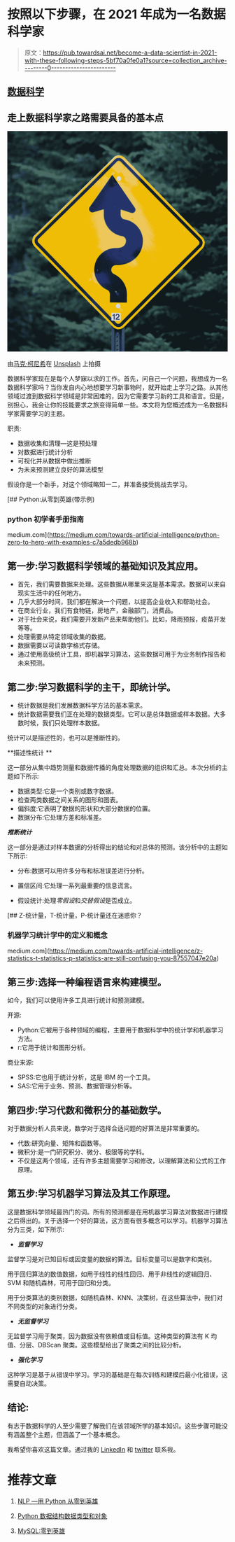 # 按照以下步骤，在 2021 年成为一名数据科学家

> 原文：<https://pub.towardsai.net/become-a-data-scientist-in-2021-with-these-following-steps-5bf70a0fe0a1?source=collection_archive---------0----------------------->

## [数据科学](https://towardsai.net/p/category/data-science)

## 走上数据科学家之路需要具备的基本点

![](img/a0331e5c9eea1c86117759e4b6608141.png)

由[马克·柯尼希](https://unsplash.com/@markkoenig?utm_source=medium&utm_medium=referral)在 [Unsplash](https://unsplash.com?utm_source=medium&utm_medium=referral) 上拍摄

数据科学家现在是每个人梦寐以求的工作。首先，问自己一个问题，我想成为一名数据科学家吗？当你发自内心地想要学习新事物时，就开始走上学习之路。从其他领域过渡到数据科学领域是非常困难的，因为它需要学习新的工具和语言。但是，别担心，我会让你的技能要求之旅变得简单一些。本文将为您概述成为一名数据科学家需要学习的主题。

职责:

*   数据收集和清理—这是预处理
*   对数据进行统计分析
*   可视化并从数据中做出推断
*   为未来预测建立良好的算法模型

假设你是一个新手，对这个领域略知一二，并准备接受挑战去学习。

[](https://medium.com/towards-artificial-intelligence/python-zero-to-hero-with-examples-c7a5dedb968b) [## Python:从零到英雄(带示例)

### python 初学者手册指南

medium.com](https://medium.com/towards-artificial-intelligence/python-zero-to-hero-with-examples-c7a5dedb968b) 

## **第一步:学习数据科学领域的基础知识及其应用。**

*   首先，我们需要数据来处理。这些数据从哪里来这是基本需求。数据可以来自现实生活中的任何地方。
*   几乎大部分时间，我们都在解决一个问题，以提高企业收入和帮助社会。
*   在商业行业，我们有食物链，房地产，金融部门，消费品。
*   对于社会来说，我们需要开发新产品来帮助他们。比如，降雨预报，疫苗开发等等。
*   处理需要从特定领域收集的数据。
*   数据需要以可读数字格式存储。
*   通过使用高级统计工具，即机器学习算法，这些数据可用于为业务制作报告和未来预测。

## 第二步:学习数据科学的主干，即统计学。

*   统计数据是我们发展数据科学方法的基本需求。
*   统计数据需要我们正在处理的数据类型。它可以是总体数据或样本数据。大多数时候，我们只处理样本数据。

统计可以是描述性的，也可以是推断性的。

**描述性统计 **

这一部分从集中趋势测量和数据传播的角度处理数据的组织和汇总。本次分析的主题如下所示:

*   数据类型:它是一个类别或数字数据。
*   检查两类数据之间关系的图形和图表。
*   偏斜度:它表明了数据的形状和大部分数据的位置。
*   数据分布:它处理方差和标准差。

***推断统计***

这一部分是通过对样本数据的分析得出的结论和对总体的预测。该分析中的主题如下所示:

*   分布:数据可以用许多分布和标准误差进行分析。
*   置信区间:它处理一系列最重要的信息谎言。

*   假设统计:处理*零假设*和*交替假设*是否成立。

[](https://medium.com/towards-artificial-intelligence/z-statistics-t-statistics-p-statistics-are-still-confusing-you-87557047e20a) [## Z-统计量，T-统计量，P-统计量还在迷惑你？

### 机器学习统计学中的定义和概念

medium.com](https://medium.com/towards-artificial-intelligence/z-statistics-t-statistics-p-statistics-are-still-confusing-you-87557047e20a) 

## 第三步:选择一种编程语言来构建模型。

如今，我们可以使用许多工具进行统计和预测建模。

开源:

*   Python:它被用于各种领域的编程，主要用于数据科学中的统计学和机器学习方法。
*   r:它用于统计和图形分析。

商业来源:

*   SPSS:它也用于统计分析，这是 IBM 的一个工具。
*   SAS:它用于业务、预测、数据管理分析等。

## 第四步:学习代数和微积分的基础数学。

对于数据分析人员来说，数学对于选择合适问题的好算法是非常重要的。

*   代数:研究向量、矩阵和函数等。
*   微积分:是一门研究积分、微分、极限等的学科。
*   不仅是这两个领域，还有许多主题需要学习和修改，以理解算法和公式的工作原理。

## 第五步:学习机器学习算法及其工作原理。

这是数据科学领域最热门的词。所有的预测都是在用机器学习算法对数据进行建模之后得出的。关于选择一个好的算法，这方面有很多概念可以学习。机器学习算法分为三类，如下所示:

*   ***监督学习***

监督学习是对已知目标或因变量的数据的算法。目标变量可以是数字和类别。

用于回归算法的数值数据，如用于线性的线性回归、用于非线性的逻辑回归、SVM 和随机森林，可用于回归和分类。

用于分类算法的类别数据，如随机森林、KNN、决策树，在这些算法中，我们对不同类型的对象进行分类。

*   ***无监督学习***

无监督学习用于聚类，因为数据没有依赖值或目标值。这种类型的算法有 K 均值、分层、DBScan 聚类。这些模型给出了聚类之间的比较分析。

*   ***强化学习***

这种学习是基于从错误中学习。学习的基础是在每次训练和建模后最小化错误，这需要自动决策。

## **结论:**

有志于数据科学的人至少需要了解我们在该领域所学的基本知识。这些步骤可能没有涵盖整个主题，但涵盖了一个基本概念。

我希望你喜欢这篇文章。通过我的 [LinkedIn](https://www.linkedin.com/in/data-scientist-95040a1ab/) 和 [twitter](https://twitter.com/amitprius) 联系我。

# 推荐文章

1.  [NLP —用 Python 从零到英雄](https://medium.com/towards-artificial-intelligence/nlp-zero-to-hero-with-python-2df6fcebff6e?sk=2231d868766e96b13d1e9d7db6064df1)

2. [Python 数据结构数据类型和对象](https://medium.com/towards-artificial-intelligence/python-data-structures-data-types-and-objects-244d0a86c3cf?sk=42f4b462499f3fc3a160b21e2c94dba6)

3. [MySQL:零到英雄](https://medium.com/towards-artificial-intelligence/mysql-zero-to-hero-with-syntax-of-all-topics-92e700762c7b?source=friends_link&sk=35a3f8dc1cf1ebd1c4d5008a5d12d6a3)